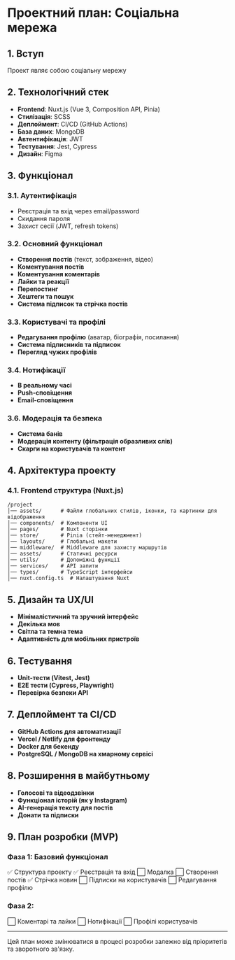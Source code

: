 # Проектний план: Соціальна мережа

## 1. Вступ

Проект являє собою соціальну мережу

## 2. Технологічний стек

- **Frontend**: Nuxt.js (Vue 3, Composition API, Pinia)
- **Стилізація**: SCSS
- **Деплоймент**: CI/CD (GitHub Actions)
- **База даних**: MongoDB
- **Автентифікація**: JWT
- **Тестування**: Jest, Cypress
- **Дизайн**: Figma

## 3. Функціонал

### 3.1. Аутентифікація

- Реєстрація та вхід через email/password
- Скидання пароля
- Захист сесії (JWT, refresh tokens)

### 3.2. Основний функціонал

- **Створення постів** (текст, зображення, відео)
- **Коментування постів**
- **Коментування коментарів**
- **Лайки та реакції**
- **Перепостинг**
- **Хештеги та пошук**
- **Система підписок та стрічка постів**

### 3.3. Користувачі та профілі

- **Редагування профілю** (аватар, біографія, посилання)
- **Система підписників та підписок**
- **Перегляд чужих профілів**

### 3.4. Нотифікації

- **В реальному часі**
- **Push-сповіщення**
- **Email-сповіщення**

### 3.6. Модерація та безпека

- **Система банів**
- **Модерація контенту (фільтрація образливих слів)**
- **Скарги на користувачів та контент**

## 4. Архітектура проекту

### 4.1. Frontend структура (Nuxt.js)

```
/project
│── assets/      # Файли глобальних стилів, іконки, та картинки для відображення
│── components/  # Компоненти UI
│── pages/       # Nuxt сторінки
│── store/       # Pinia (стейт-менеджмент)
│── layouts/     # Глобальні макети
│── middleware/  # Middleware для захисту маршрутів
│── assets/      # Статичні ресурси
│── utils/       # Допоміжні функції
│── services/    # API запити
│── types/       # TypeScript інтерфейси
│── nuxt.config.ts  # Налаштування Nuxt
```

## 5. Дизайн та UX/UI

- **Мінімалістичний та зручний інтерфейс**
- **Декілька мов**
- **Світла та темна тема**
- **Адаптивність для мобільних пристроїв**

## 6. Тестування

- **Unit-тести (Vitest, Jest)**
- **E2E тести (Cypress, Playwright)**
- **Перевірка безпеки API**

## 7. Деплоймент та CI/CD

- **GitHub Actions для автоматизації**
- **Vercel / Netlify для фронтенду**
- **Docker для бекенду**
- **PostgreSQL / MongoDB на хмарному сервісі**

## 8. Розширення в майбутньому

- **Голосові та відеодзвінки**
- **Функціонал історій (як у Instagram)**
- **AI-генерація тексту для постів**
- **Донати та підписки**

## 9. План розробки (MVP)

### Фаза 1: Базовий функціонал

✅ Структура проекту ✅ Реєстрація та вхід ⬜ Модалка ⬜ Створення постів ✅ Стрічка новин ⬜ Підписки на користувачів ⬜ Редагування профілю

### Фаза 2:

⬜ Коментарі та лайки ⬜ Нотифікації ⬜ Профілі користувачів

---

Цей план може змінюватися в процесі розробки залежно від пріоритетів та зворотного зв'язку.
